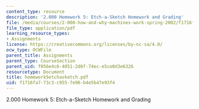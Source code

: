 ```yaml
---
content_type: resource
description: '2.000 Homework 5: Etch-a-Sketch Homework and Grading'
file: /media/courses/2-000-how-and-why-machines-work-spring-2002/f1716fa773c3c9557e96b4e5b47e93f4_homework5etchasketch.pdf
file_type: application/pdf
learning_resource_types:
- Assignments
license: https://creativecommons.org/licenses/by-nc-sa/4.0/
ocw_type: OCWFile
parent_title: Assignments
parent_type: CourseSection
parent_uid: f056e4c6-4051-2d6f-74ec-e5ce0d3e6326
resourcetype: Document
title: homework5etchasketch.pdf
uid: f1716fa7-73c3-c955-7e96-b4e5b47e93f4
---
```

2.000 Homework 5: Etch-a-Sketch Homework and Grading